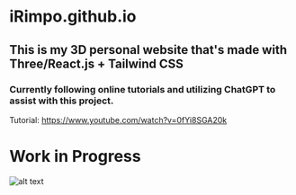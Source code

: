 # iRimpo.github.io
## This is my 3D personal website that's made with Three/React.js + Tailwind CSS

### Currently following online tutorials and utilizing ChatGPT to assist with this project.

Tutorial:
https://www.youtube.com/watch?v=0fYi8SGA20k

# Work in Progress
![alt text](https://cdn.discordapp.com/attachments/1096857111817896117/1104618772574257192/logo-color.png)
